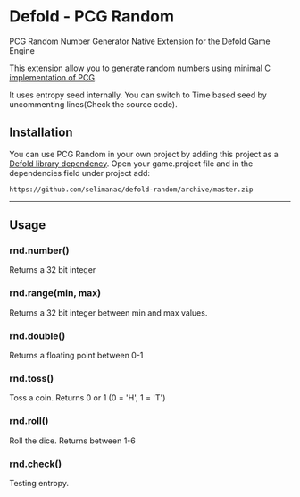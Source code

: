 # Defold - PCG Random

PCG Random Number Generator Native Extension for the Defold Game Engine

This extension allow you to generate random numbers using minimal [C implementation of PCG](http://www.pcg-random.org/using-pcg-c-basic.html).

It uses entropy seed internally. You can switch to Time based seed by uncommenting lines(Check the source code). 

## Installation
You can use PCG Random in your own project by adding this project as a [Defold library dependency](http://www.defold.com/manuals/libraries/). Open your game.project file and in the dependencies field under project add:

	https://github.com/selimanac/defold-random/archive/master.zip
	
---

## Usage

### rnd.number()

Returns a 32 bit integer

### rnd.range(min, max)

Returns a 32 bit integer between min and max values.

###  rnd.double()

Returns a floating point between 0-1

###  rnd.toss()

Toss a coin. Returns 0 or 1 (0 = 'H', 1 = 'T')

###  rnd.roll()

Roll the dice. Returns between 1-6

###  rnd.check()

Testing entropy.



